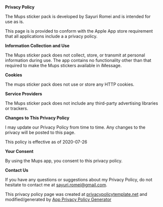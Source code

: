 **Privacy Policy**

The Mups sticker pack is developed by Sayuri Romei and is intended for use as is.

This page is is provided to conform with the Apple App store requirement that all applications include a a privacy policy.

**Information Collection and Use**

The Mups sticker pack does not collect, store, or transmit at personal information during use. The app contains no functionality other than that required to make the Mups stickers available in iMessage.

**Cookies**

The mups sticker pack does not use or store any HTTP cookies.

**Service Providers**

The Mups sticker pack does not include any third-party advertising libraries or trackers.

**Changes to This Privacy Policy**

I may update our Privacy Policy from time to time. Any changes to the privacy will be posted to this page.

This policy is effective as of 2020-07-26

**Your Consent**

By using the Mups app, you consent to this privacy policy.

**Contact Us**

If you have any questions or suggestions about my Privacy Policy, do not hesitate to contact me at sayuri.romei@gmail.com.

This privacy policy page was created at [privacypolicytemplate.net](https://privacypolicytemplate.net) and modified/generated by [App Privacy Policy Generator](https://app-privacy-policy-generator.firebaseapp.com/)